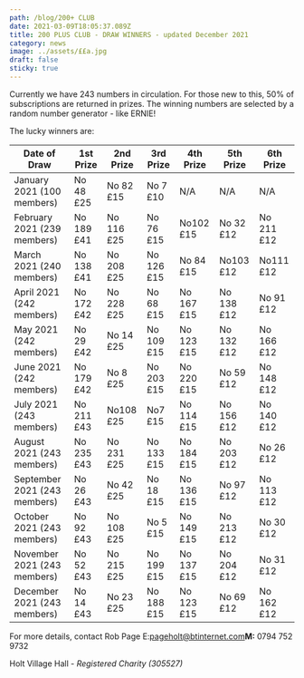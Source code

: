 ```yaml
---
path: /blog/200+ CLUB
date: 2021-03-09T18:05:37.089Z
title: 200 PLUS CLUB - DRAW WINNERS - updated December 2021
category: news
image: ../assets/££a.jpg
draft: false
sticky: true
---
```


Currently we have 243 numbers in circulation. For those new to this, 50% of subscriptions are returned in prizes. The winning numbers are selected by a random number generator - like ERNIE!

The lucky winners are:

| Date of Draw                 | 1st Prize  | 2nd Prize  | 3rd Prize  | 4th Prize  | 5th Prize  | 6th Prize  |
| ---------------------------- | ---------- | ---------- | ---------- | ---------- | ---------- | ---------- |
| January 2021 (100 members)   | No 48 £25  | No 82 £15  | No 7 £10   | N/A        | N/A        | N/A        |
| February 2021 (239 members)  | No 189 £41 | No 116 £25 | No 76 £15  | No102 £15  | No 32 £12  | No 211 £12 |
| March 2021 (240 members)     | No 138 £41 | No 208 £25 | No 126 £15 | No 84 £15  | No103 £12  | No111 £12  |
| April 2021 (242 members)     | No 172 £42 | No 228 £25 | No 68 £15  | No 167 £15 | No 138 £12 | No 91 £12  |
| May 2021 (242 members)       | No 29 £42  | No 14 £25  | No 109 £15 | No 123 £15 | No 132 £12 | No 166 £12 |
| June 2021 (242 members)      | No 179 £42 | No 8 £25   | No 203 £15 | No 220 £15 | No 59 £12  | No 148 £12 |
| July 2021 (243 members)      | No 211 £43 | No108 £25  | No7 £15    | No 114 £15 | No 156 £12 | No 140 £12 |
| August 2021 (243 members)    | No 235 £43 | No 231 £25 | No 133 £15 | No 184 £15 | No 203 £12 | No 26 £12  |
| September 2021 (243 members) | No 26 £43  | No 42 £25  | No 18 £15  | No 136 £15 | No 97 £12  | No 113 £12 |
| October 2021 (243 members)   | No 92 £43  | No 108 £25 | No 5 £15   | No 149 £15 | No 213 £12 | No 30 £12  |
| November 2021 (243 members)  | No 52 £43  | No 215 £25 | No 199 £15 | No 137 £15 | No 204 £12 | No 31 £12  |
| December 2021 (243 members)  | No 14 £43  | No 23 £25  | No 188 £15 | No 123 £15 | No 69 £12  | No 162 £12 |

For more details, contact Rob Page E:[pageholt@btinternet.com](mailto:pageholt@btinternet.com)**M:** 0794 752 9732

Holt Village Hall - _Registered Charity (305527)_
